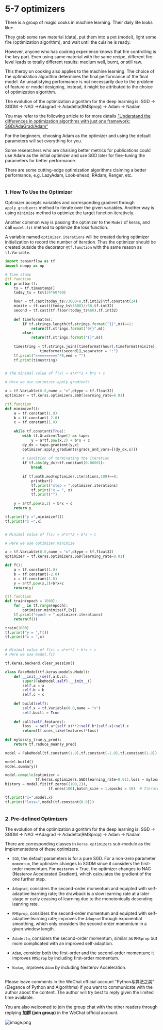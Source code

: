 # 5-7 optimizers

There is a group of magic cooks in machine learning. Their daily life looks like:

They grab some raw material (data), put them into a pot (model), light some fire (optimization algorithm), and wait until the cuisine is ready.

However, anyone who has cooking experience knows that fire controlling is the key part. Even using same material with the same recipe, different fire level leads to totally different results: medium well, burnt, or still raw.

This theroy on cooking also applies to the machine learning. The choice of the optimization algorithm determines the final performance of the final model. An unsatisfying performance is not necessarily due to the problem of feature or model designing, instead, it might be attributed to the choice of optimization algorithm.

The evolution of the optimization algorithm for the deep learning is: SGD -> SGDM -> NAG ->Adagrad -> Adadelta(RMSprop) -> Adam -> Nadam

You may refer to the following article to for more details ["Understand the differences in optimization algorthms with just one framework: SGD/AdaGrad/Adam"](https://zhuanlan.zhihu.com/p/32230623)

For the beginners, choosing Adam as the optimizer and using the default parameters will set everything for you.

Some researchers who are chaising better metrics for publications could use Adam as the initial optimizer and use SGD later for fine-tuning the parameters for better performance.

There are some cutting-edge optimization algorithms claiming a better performance, e.g. LazyAdam, Look-ahead, RAdam, Ranger, etc.


```python

```

### 1. How To Use the Optimizer


Optimizer accepts variables and corresponding gradient through `apply_gradients` method to iterate over the given variables. Another way is using `minimize` method to optimize the target function iteratively.

Another common way is passing the optimizer to the `Model` of keras, and call `model.fit` method to optimize the loss function.

A variable named `optimizer.iterations` will be created during optimizer initialization to record the number of iteration. Thus the optimizer should be created outside the decorator `@tf.function` with the same reason as `tf.Variable`.

```python
import tensorflow as tf
import numpy as np 

# Time stamp
@tf.function
def printbar():
    ts = tf.timestamp()
    today_ts = ts%(24*60*60)

    hour = tf.cast(today_ts//3600+8,tf.int32)%tf.constant(24)
    minite = tf.cast((today_ts%3600)//60,tf.int32)
    second = tf.cast(tf.floor(today_ts%60),tf.int32)
    
    def timeformat(m):
        if tf.strings.length(tf.strings.format("{}",m))==1:
            return(tf.strings.format("0{}",m))
        else:
            return(tf.strings.format("{}",m))
    
    timestring = tf.strings.join([timeformat(hour),timeformat(minite),
                timeformat(second)],separator = ":")
    tf.print("=========="*8,end = "")
    tf.print(timestring)
    
```

```python
# The minimal value of f(x) = a*x**2 + b*x + c

# Here we use optimizer.apply_gradients

x = tf.Variable(0.0,name = "x",dtype = tf.float32)
optimizer = tf.keras.optimizers.SGD(learning_rate=0.01)

@tf.function
def minimizef():
    a = tf.constant(1.0)
    b = tf.constant(-2.0)
    c = tf.constant(1.0)
    
    while tf.constant(True): 
        with tf.GradientTape() as tape:
            y = a*tf.pow(x,2) + b*x + c
        dy_dx = tape.gradient(y,x)
        optimizer.apply_gradients(grads_and_vars=[(dy_dx,x)])
        
        # Condition of terminating the iteration
        if tf.abs(dy_dx)<tf.constant(0.00001):
            break
            
        if tf.math.mod(optimizer.iterations,100)==0:
            printbar()
            tf.print("step = ",optimizer.iterations)
            tf.print("x = ", x)
            tf.print("")
                
    y = a*tf.pow(x,2) + b*x + c
    return y

tf.print("y =",minimizef())
tf.print("x =",x)
```

```python

```

```python
# Minimal value of f(x) = a*x**2 + b*x + c

# Here we use optimizer.minimize

x = tf.Variable(0.0,name = "x",dtype = tf.float32)
optimizer = tf.keras.optimizers.SGD(learning_rate=0.01)   

def f():   
    a = tf.constant(1.0)
    b = tf.constant(-2.0)
    c = tf.constant(1.0)
    y = a*tf.pow(x,2)+b*x+c
    return(y)

@tf.function
def train(epoch = 1000):  
    for _ in tf.range(epoch):  
        optimizer.minimize(f,[x])
    tf.print("epoch = ",optimizer.iterations)
    return(f())

train(1000)
tf.print("y = ",f())
tf.print("x = ",x)

```

```python

```

```python
# Minimal value of f(x) = a*x**2 + b*x + c
# Here we use model.fit

tf.keras.backend.clear_session()

class FakeModel(tf.keras.models.Model):
    def __init__(self,a,b,c):
        super(FakeModel,self).__init__()
        self.a = a
        self.b = b
        self.c = c
    
    def build(self):
        self.x = tf.Variable(0.0,name = "x")
        self.built = True
    
    def call(self,features):
        loss  = self.a*(self.x)**2+self.b*(self.x)+self.c
        return(tf.ones_like(features)*loss)
    
def myloss(y_true,y_pred):
    return tf.reduce_mean(y_pred)

model = FakeModel(tf.constant(1.0),tf.constant(-2.0),tf.constant(1.0))

model.build()
model.summary()

model.compile(optimizer = 
              tf.keras.optimizers.SGD(learning_rate=0.01),loss = myloss)
history = model.fit(tf.zeros((100,2)),
                    tf.ones(100),batch_size = 1,epochs = 10)  # Iterate for 1000 times

```

```python
tf.print("x=",model.x)
tf.print("loss=",model(tf.constant(0.0)))
```

```python

```

### 2. Pre-defined Optimizers


The evolution of the optimization algorithm for the deep learning is: SGD -> SGDM -> NAG ->Adagrad -> Adadelta(RMSprop) -> Adam -> Nadam

There are corresponding classes in `keras.optimizers` sub-module as the implementations of these optimizers.

* `SGD`, the default parameters is for a pure SGD. For a non-zero parameter `momentum`, the optimizer changes to SGDM since it considers the first-order momentum. For `nesterov` = True, the optimizer changes to NAG (Nesterov Accelerated Gradient), which calculates the gradient of the one further step.

* `Adagrad`, considers the second-order momentum and equipted with self-adaptive learning rate; the drawback is a slow learning rate at a later stage or early ceasing of learning due to the monotonically desending leanring rate.

* `RMSprop`, considers the second-order momentum and equipted with self-adaptive learning rate; improves the `Adagrad` through exponential smoothing, which only cnosiders the second-order momentum in a given window length.

* `Adadelta`, considers the second-order momentum, similar as `RMSprop` but more complicated with an improved self-adaption.

* `Adam`, consider both the first-order and the second-order momentum; it improves `RMSprop` by including first-order momentum.

* `Nadam`, improves `Adam` by including Nesterov Acceleration.

```python

```

Please leave comments in the WeChat official account "Python与算法之美" (Elegance of Python and Algorithms) if you want to communicate with the author about the content. The author will try best to reply given the limited time available.

You are also welcomed to join the group chat with the other readers through replying **加群 (join group)** in the WeChat official account.

![image.png](../../data/Python与算法之美logo.jpg)

```python

```

```python

```
